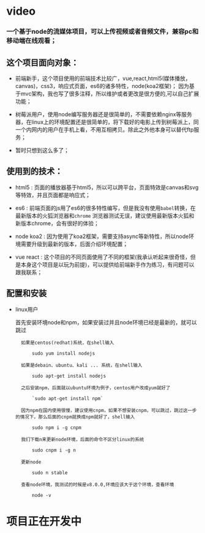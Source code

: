# video
### 一个基于node的流媒体项目，可以上传视频或者音频文件，兼容pc和移动端在线观看；

## 这个项目面向对象：

* 前端新手，这个项目使用的前端技术比较广，vue,react,html5(媒体播放，canvas)，css3，响应式页面，es6的诸多特性，node(koa2框架)；
因为基于mvc架构，我也写了很多注释，所以维护或者更改是很方便的,可以自己扩展功能；

* 树莓派用户，使用node编写服务器还是很简单的，不需要依赖nginx等服务器，在linux上的环境配置还是很简单的，将下载好的电影上传到树莓派上，同一个内网内的用户在手机上看，不用互相拷贝。除此之外他本身可以替代ftp服务；

* 暂时只想到这么多了；

## 使用到的技术：
* html5 : 页面的播放器基于html5，所以可以跨平台，页面特效是canvas和svg等特效，并且页面都是响应式；

* es6 : 前端页面的js用了es6的很多特性编写，但是我没有使用`babel`转换，在最新版本的火狐浏览器和`chrome` 浏览器测试无误，建议使用最新版本火狐和新版本chrome，会有很好的体验；

* node koa2 : 因为使用了koa2框架，需要支持async等新特性，所以node环境需要升级到最新的版本，后面介绍环境配置；

* vue react : 这个项目的不同页面使用了不同的框架(我承认听起来很奇怪，但是本身这个项目是以玩为前提)，可以提供给前端新手作为练习，有问题可以跟我联系；

## 配置和安装

* linux用户
    
    首先安装环境node和npm，如果安装过并且node环境已经是最新的，就可以跳过
    
        如果是centos(redhat)系统，在shell输入

            sudo yum install nodejs 

        如果是debain、ubuntu、kali ... 系统，在shell输入

            sudo apt-get install nodejs
        
        之后安装npm，后面就以ubuntu环境为例子，centos用户改成yum就好了
        
            `sudo apt-get install npm` 
    
        因为npm在国内使用很慢，建议使用cnpm，如果不想安装cnpm，可以跳过，跳过这一步的情况下，那么后面的cnpm就换成npm就好了，shell输入

            sudo npm i -g cnpm 

        我们下载n来更新node环境，后面的命令不区分linux的系统
        
            sudo cnpm i -g n
         
        更新node

            sudo n stable
        
        查看node环境，我测试的时候是v8.0.0,环境应该大于这个环境，查看环境

            node -v 

        
# 项目正在开发中
